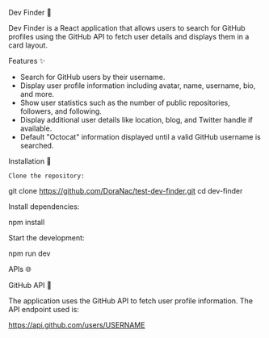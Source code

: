 Dev Finder 🚀

Dev Finder is a React application that allows users to search for GitHub profiles using the GitHub API to fetch user details and displays them in a card layout.

Features ✨

- Search for GitHub users by their username.
- Display user profile information including avatar, name, username, bio, and more.
- Show user statistics such as the number of public repositories, followers, and following.
- Display additional user details like location, blog, and Twitter handle if available.
- Default "Octocat" information displayed until a valid GitHub username is searched.


Installation 🔧

    Clone the repository:


git clone https://github.com/DoraNac/test-dev-finder.git
cd dev-finder

Install dependencies:

npm install

Start the development:

npm run dev


APIs 🌐

GitHub API 🐙

The application uses the GitHub API to fetch user profile information. The API endpoint used is:

https://api.github.com/users/USERNAME
